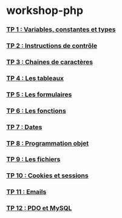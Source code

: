 # workshop-php

### [TP 1 : Variables, constantes et types](variables-constantes-types.md)

### [TP 2 : Instructions de contrôle]()

### [TP 3 : Chaines de caractères]()

### [TP 4 : Les tableaux]()

### [TP 5 : Les formulaires]()

### [TP 6 : Les fonctions]()

### [TP 7 : Dates]()

### [TP 8 : Programmation objet]()

### [TP 9 : Les fichiers]()

### [TP 10 : Cookies et sessions]()

### [TP 11 : Emails]()

### [TP 12 : PDO et MySQL]()


